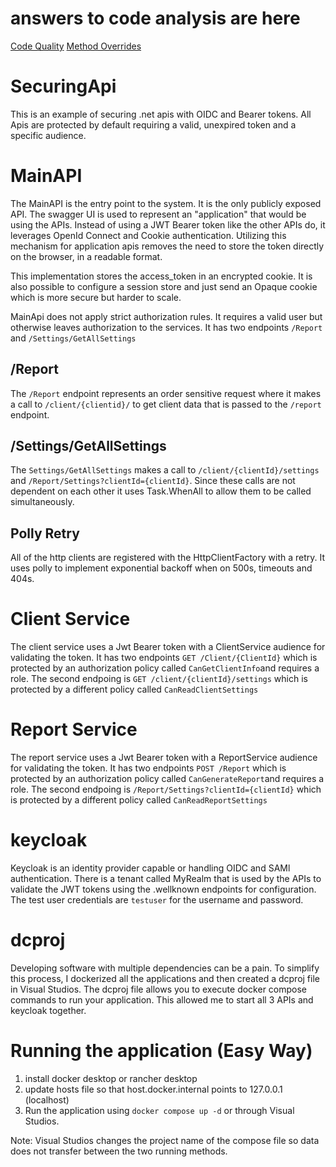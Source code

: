 # answers to code analysis are here
[Code Quality](https://github.com/gorrilla10101/SecuringApi/blob/main/CodeAnalysis-CodeQuality.md)
[Method Overrides](https://github.com/gorrilla10101/SecuringApi/blob/main/CodeAnalysis-MethodOverrides.md)

# SecuringApi

This is an example of securing .net apis with OIDC and Bearer tokens. All Apis are protected by default requiring a valid, unexpired token and a specific audience. 

# MainAPI

The MainAPI is the entry point to the system. It is the only publicly exposed API. The swagger UI is used to represent an "application" that would be using the APIs. 
Instead of using a JWT Bearer token like the other APIs do, it leverages OpenId Connect and Cookie authentication. Utilizing this mechanism for application apis removes the need to store the token directly on the browser, in a readable format. 

This implementation stores the access_token in an encrypted cookie. It is also possible to configure a session store and just send an Opaque cookie which is more secure but harder to scale. 

MainApi does not apply strict authorization rules. It requires a valid user but otherwise leaves authorization to the services. It has two endpoints `/Report` and `/Settings/GetAllSettings`

## /Report

The `/Report` endpoint represents an order sensitive request where it makes a call to `/client/{clientid}/` to get client data that is passed to the `/report` endpoint. 

## /Settings/GetAllSettings

The `Settings/GetAllSettings` makes a call to `/client/{clientId}/settings` and `/Report/Settings?clientId={clientId}`. Since these calls are not dependent on each other it uses Task.WhenAll to allow them to be called simultaneously. 

## Polly Retry

All of the http clients are registered with the HttpClientFactory with a retry. It uses polly to implement exponential backoff when on 500s, timeouts and 404s. 


# Client Service

The client service uses a Jwt Bearer token with a ClientService audience for validating the token. It has two endpoints `GET /Client/{ClientId}` which is protected by an authorization policy called `CanGetClientInfo`and requires a role. The second endpoing is `GET /client/{clientId}/settings` which is protected by a different policy called `CanReadClientSettings`

# Report Service

The report service uses a Jwt Bearer token with a ReportService audience for validating the token. It has two endpoints `POST /Report` which is protected by an authorization policy called `CanGenerateReport`and requires a role. The second endpoing is `/Report/Settings?clientId={clientId}` which is protected by a different policy called `CanReadReportSettings`

# keycloak

Keycloak is an identity provider capable or handling OIDC and SAMl authentication. There is a tenant called MyRealm that is used by the APIs to validate the JWT tokens using the .wellknown endpoints for configuration. The test user credentials are `testuser` for the username and password. 

# dcproj

Developing software with multiple dependencies can be a pain. To simplify this process, I dockerized all the applications and then created a dcproj file in Visual Studios. The dcproj file allows you to execute docker compose commands to run your application. This allowed me to start all 3 APIs and keycloak together. 

# Running the application (Easy Way)

1. install docker desktop or rancher desktop 
2. update hosts file so that host.docker.internal points to 127.0.0.1 (localhost)
3. Run the application using `docker compose up -d` or through Visual Studios. 

Note: Visual Studios changes the project name of the compose file so data does not transfer between the two running methods.    
